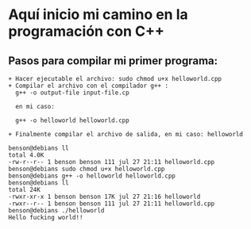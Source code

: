# Aquí inicio mi camino en la programación con C++

## Pasos para compilar mi primer programa:
    + Hacer ejecutable el archivo: sudo chmod u+x helloworld.cpp 
    + Compilar el archivo con el compilador g++ : 
      g++ -o output-file input-file.cp
      
      en mi caso: 
      
      g++ -o helloworld helloworld.cpp 
      
    + Finalmente compilar el archivo de salida, en mi caso: helloworld
    
```shell
benson@debians ll
total 4.0K
-rw-r--r-- 1 benson benson 111 jul 27 21:11 helloworld.cpp
benson@debians sudo chmod u+x helloworld.cpp 
benson@debians g++ -o helloworld helloworld.cpp 
benson@debians ll
total 24K
-rwxr-xr-x 1 benson benson 17K jul 27 21:16 helloworld
-rwxr--r-- 1 benson benson 111 jul 27 21:11 helloworld.cpp
benson@debians ./helloworld
Hello fucking world!!
```
